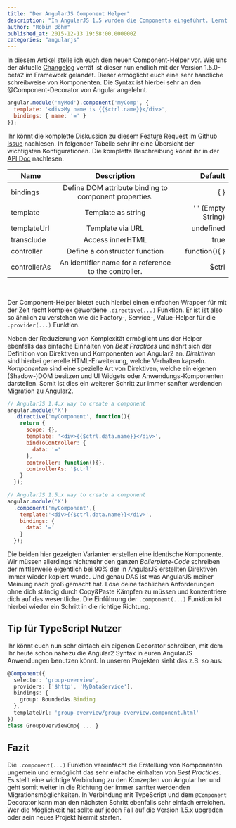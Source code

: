 ```yaml
---
title: "Der AngularJS Component Helper"
description: "In AngularJS 1.5 wurden die Components eingeführt. Lernt wozu sie gut sind und warum ihr sie nutzen sollten. Macht eure Projekte bereit für Angular Version 2+"
author: "Robin Böhm"
published_at: 2015-12-13 19:58:00.000000Z
categories: "angularjs"
---
```


In diesem Artikel stelle ich euch den neuen Component-Helper vor. Wie uns der aktuelle [Changelog] verrät ist dieser nun endlich mit der Version 1.5.0-beta2 im Framework gelandet. Dieser ermöglicht euch eine sehr handliche schreibweise von Komponenten. Die Syntax ist hierbei sehr an den @Component-Decorator von Angular angelehnt.

```javascript
angular.module('myMod').component('myComp', {
  template: '<div>My name is {{$ctrl.name}}</div>',
  bindings: { name: '=' }
});
```

Ihr könnt die komplette Diskussion zu diesem Feature Request im Github [Issue] nachlesen. In folgender Tabelle sehr ihr eine Übersicht der wichtigsten Konfigurationen. Die komplette Beschreibung könnt ihr in der [API Doc] nachlesen.


 Name | Description | Default
 | ---|:---:| ---:|
 bindings| Define DOM attribute binding to component properties. | { }
template | Template as string | ' ' (Empty String)
templateUrl | Template via URL | undefined
transclude | Access innerHTML | true
controller | Define a constructor function | function(){ }
controllerAs | An identifier name for a reference to the controller. | $ctrl

<br/>

Der Component-Helper bietet euch hierbei einen einfachen Wrapper für mit der Zeit recht komplex gewordene `.directive(...)` Funktion. Er ist ist also so ähnlich zu verstehen wie die Factory-, Service-, Value-Helper für die `.provider(...)` Funktion. 

Neben der Reduzierung von Komplexität ermöglicht uns der Helper ebenfalls das einfache Einhalten von *Best Practices* und nährt sich der Definition von Direktiven und Komponenten von Angular2 an. *Direktiven* sind hierbei generelle HTML-Erweiterung, welche Verhalten kapseln. *Komponenten* sind eine spezielle Art von Direktiven, welche ein eigenen (Shadow-)DOM besitzen und UI Widgets oder Anwendungs-Komponenten darstellen. Somit ist dies ein weiterer Schritt zur immer sanfter werdenden Migration zu Angular2.

```javascript
// AngularJS 1.4.x way to create a component
angular.module('X')
  .directive('myComponent', function(){
    return {
      scope: {},
      template: '<div>{{$ctrl.data.name}}</div>',
      bindToController: {
        data: '='
      },
      controller: function(){},
      controllerAs: '$ctrl'
    }
  });

// AngularJS 1.5.x way to create a component
angular.module('X')
  .component('myComponent',{
    template:'<div>{{$ctrl.data.name}}</div>',
    bindings: {
      data: '='
    }
  });
```

Die beiden hier gezeigten Varianten erstellen eine identische Komponente. Wir müssen allerdings nichtmehr den ganzen *Boilerplate-Code* schreiben der mittlerweile eigentlich bei 90% der in AngularJS erstellten Direktiven immer wieder kopiert wurde. Und genau DAS ist was AngularJS meiner Meinung nach groß gemacht hat. Löse deine fachlichen Anforderungen ohne dich ständig durch Copy&Paste Kämpfen zu müssen und konzentriere dich auf das wesentliche. Die Einführung der `.component(...)` Funktion ist hierbei wieder ein Schritt in die richtige Richtung.

## Tip für TypeScript Nutzer

Ihr könnt euch nun sehr einfach ein eigenen Decorator schreiben, mit dem Ihr heute schon nahezu die Angular2 Syntax in euren AngularJS Anwendungen benutzen könnt. In unseren Projekten sieht das z.B. so aus:

```typescript
@Component({
  selector: 'group-overview',
  providers: ['$http', 'MyDataService'],
  bindings: {
    group: BoundedAs.Binding
  },
  templateUrl: 'group-overview/group-overview.component.html'
})
class GroupOverviewCmp{ ... }
```

## Fazit

Die `.component(...)` Funktion vereinfacht die Erstellung von Komponenten ungemein und ermöglicht das sehr einfache einhalten von *Best Practices*. Es stellt eine wichtige Verbindung zu den Konzepten von Angular her und geht somit weiter in die Richtung der immer sanfter werdenden Migrationsmöglichkeiten. In Verbindung mit TypeScript und dem `@Component` Decorator kann man den nächsten Schritt ebenfalls sehr einfach erreichen. Wer die Möglichkeit hat sollte auf jeden Fall auf die Version 1.5.x upgraden oder sein neues Projekt hiermit starten.

[API Doc]: <https://docs.angularjs.org/api/ng/type/angular.Module#component>
[Issue]: <https://github.com/angular/angular.js/issues/10007>
[Changelog]: <https://github.com/angular/angular.js/blob/master/CHANGELOG.md#150-beta2-effective-delegation-2015-11-17>
